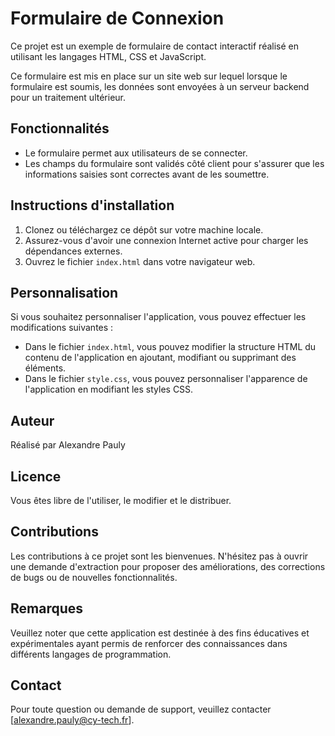 # Formulaire de Connexion

Ce projet est un exemple de formulaire de contact interactif réalisé en utilisant les langages HTML, CSS et JavaScript.

Ce formulaire est mis en place sur un site web sur lequel lorsque le formulaire est soumis, les données sont envoyées à un serveur backend pour un traitement ultérieur.

## Fonctionnalités

- Le formulaire permet aux utilisateurs de se connecter.
- Les champs du formulaire sont validés côté client pour s'assurer que les informations saisies sont correctes avant de les soumettre.

## Instructions d'installation

1. Clonez ou téléchargez ce dépôt sur votre machine locale.
2. Assurez-vous d'avoir une connexion Internet active pour charger les dépendances externes.
3. Ouvrez le fichier `index.html` dans votre navigateur web.

## Personnalisation

Si vous souhaitez personnaliser l'application, vous pouvez effectuer les modifications suivantes :

- Dans le fichier `index.html`, vous pouvez modifier la structure HTML du contenu de l'application en ajoutant, modifiant ou supprimant des éléments.
- Dans le fichier `style.css`, vous pouvez personnaliser l'apparence de l'application en modifiant les styles CSS.

## Auteur

Réalisé par Alexandre Pauly

## Licence

Vous êtes libre de l'utiliser, le modifier et le distribuer.

## Contributions

Les contributions à ce projet sont les bienvenues. N'hésitez pas à ouvrir une demande d'extraction pour proposer des améliorations, des corrections de bugs ou de nouvelles fonctionnalités.

## Remarques

Veuillez noter que cette application est destinée à des fins éducatives et expérimentales ayant permis de renforcer des connaissances dans différents langages de programmation.

## Contact

Pour toute question ou demande de support, veuillez contacter [alexandre.pauly@cy-tech.fr].